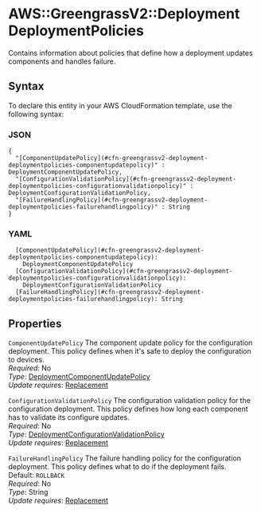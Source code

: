 # AWS::GreengrassV2::Deployment DeploymentPolicies<a name="aws-properties-greengrassv2-deployment-deploymentpolicies"></a>

Contains information about policies that define how a deployment updates components and handles failure\.

## Syntax<a name="aws-properties-greengrassv2-deployment-deploymentpolicies-syntax"></a>

To declare this entity in your AWS CloudFormation template, use the following syntax:

### JSON<a name="aws-properties-greengrassv2-deployment-deploymentpolicies-syntax.json"></a>

```
{
  "[ComponentUpdatePolicy](#cfn-greengrassv2-deployment-deploymentpolicies-componentupdatepolicy)" : DeploymentComponentUpdatePolicy,
  "[ConfigurationValidationPolicy](#cfn-greengrassv2-deployment-deploymentpolicies-configurationvalidationpolicy)" : DeploymentConfigurationValidationPolicy,
  "[FailureHandlingPolicy](#cfn-greengrassv2-deployment-deploymentpolicies-failurehandlingpolicy)" : String
}
```

### YAML<a name="aws-properties-greengrassv2-deployment-deploymentpolicies-syntax.yaml"></a>

```
  [ComponentUpdatePolicy](#cfn-greengrassv2-deployment-deploymentpolicies-componentupdatepolicy): 
    DeploymentComponentUpdatePolicy
  [ConfigurationValidationPolicy](#cfn-greengrassv2-deployment-deploymentpolicies-configurationvalidationpolicy): 
    DeploymentConfigurationValidationPolicy
  [FailureHandlingPolicy](#cfn-greengrassv2-deployment-deploymentpolicies-failurehandlingpolicy): String
```

## Properties<a name="aws-properties-greengrassv2-deployment-deploymentpolicies-properties"></a>

`ComponentUpdatePolicy`  <a name="cfn-greengrassv2-deployment-deploymentpolicies-componentupdatepolicy"></a>
The component update policy for the configuration deployment\. This policy defines when it's safe to deploy the configuration to devices\.  
*Required*: No  
*Type*: [DeploymentComponentUpdatePolicy](aws-properties-greengrassv2-deployment-deploymentcomponentupdatepolicy.md)  
*Update requires*: [Replacement](https://docs.aws.amazon.com/AWSCloudFormation/latest/UserGuide/using-cfn-updating-stacks-update-behaviors.html#update-replacement)

`ConfigurationValidationPolicy`  <a name="cfn-greengrassv2-deployment-deploymentpolicies-configurationvalidationpolicy"></a>
The configuration validation policy for the configuration deployment\. This policy defines how long each component has to validate its configure updates\.  
*Required*: No  
*Type*: [DeploymentConfigurationValidationPolicy](aws-properties-greengrassv2-deployment-deploymentconfigurationvalidationpolicy.md)  
*Update requires*: [Replacement](https://docs.aws.amazon.com/AWSCloudFormation/latest/UserGuide/using-cfn-updating-stacks-update-behaviors.html#update-replacement)

`FailureHandlingPolicy`  <a name="cfn-greengrassv2-deployment-deploymentpolicies-failurehandlingpolicy"></a>
The failure handling policy for the configuration deployment\. This policy defines what to do if the deployment fails\.  
Default: `ROLLBACK`  
*Required*: No  
*Type*: String  
*Update requires*: [Replacement](https://docs.aws.amazon.com/AWSCloudFormation/latest/UserGuide/using-cfn-updating-stacks-update-behaviors.html#update-replacement)